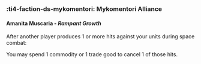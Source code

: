 ### :ti4-faction-ds-mykomentori: **Mykomentori Alliance**

####  Amanita Muscaria - _Rampant Growth_

After another player produces 1 or more hits against your units during space combat:

You may spend 1 commodity or 1 trade good to cancel 1 of those hits.
